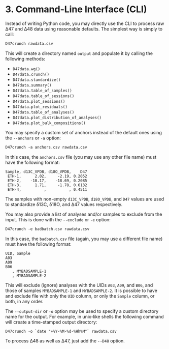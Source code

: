 # 3. Command-Line Interface (CLI)

Instead of writing Python code, you may directly use the CLI to process raw Δ47 and Δ48 data using reasonable defaults. The simplest way is simply to call:

```txt
D47crunch rawdata.csv
```

This will create a directory named `output` and populate it by calling the following methods:

* `D47data.wg()`
* `D47data.crunch()`
* `D47data.standardize()`
* `D47data.summary()`
* `D47data.table_of_samples()`
* `D47data.table_of_sessions()`
* `D47data.plot_sessions()`
* `D47data.plot_residuals()`
* `D47data.table_of_analyses()`
* `D47data.plot_distribution_of_analyses()`
* `D47data.plot_bulk_compositions()`

You may specify a custom set of anchors instead of the default ones using the `--anchors` or `-a` option:

```txt
D47crunch -a anchors.csv rawdata.csv
```

In this case, the `anchors.csv` file (you may use any other file name) must have the following format:

```csv
Sample, d13C_VPDB, d18O_VPDB,    D47
 ETH-1,      2.02,     -2.19, 0.2052
 ETH-2,    -10.17,    -18.69, 0.2085
 ETH-3,      1.71,     -1.78, 0.6132
 ETH-4,          ,          , 0.4511
```
 
The samples with non-empty `d13C_VPDB`, `d18O_VPDB`, and `D47` values are used to standardize δ13C, δ18O, and Δ47 values respectively.

You may also provide a list of analyses and/or samples to exclude from the input. This is done with the `--exclude` or `-e` option:

```txt
D47crunch -e badbatch.csv rawdata.csv
```

In this case, the `badbatch.csv` file (again, you may use a different file name) must have the following format:

```csv
UID, Sample
A03
A09
B06
   , MYBADSAMPLE-1
   , MYBADSAMPLE-2
```

This will exclude (ignore) analyses with the UIDs `A03`, `A09`, and `B06`, and those of samples `MYBADSAMPLE-1` and `MYBADSAMPLE-2`. It is possible to have and exclude file with only the `UID` column, or only the `Sample` column, or both, in any order.

The `--output-dir` or `-o` option may be used to specify a custom directory name for the output. For example, in unix-like shells the following command will create a time-stamped output directory:

```txt
D47crunch -o `date "+%Y-%M-%d-%Hh%M"` rawdata.csv
```

To process Δ48 as well as Δ47, just add the `--D48` option.